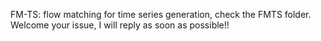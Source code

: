 FM-TS: flow matching for time series generation, check the FMTS folder.
Welcome your issue, I will reply as soon as possible!!
